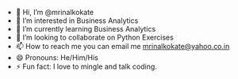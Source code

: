 - 👋 Hi, I’m @mrinalkokate
- 👀 I’m interested in Business Analytics
- 🌱 I’m currently learning Business Analytics
- 💞️ I’m looking to collaborate on Python Exercises
- 📫 How to reach me you can email me mrinalkokate@yahoo.co.in
- 😄 Pronouns: He/Him/His
- ⚡ Fun fact: I love to mingle and talk coding.

<!---
mrinalkokate/mrinalkokate is a ✨ special ✨ repository because its `README.md` (this file) appears on your GitHub profile.
You can click the Preview link to take a look at your changes.
--->
